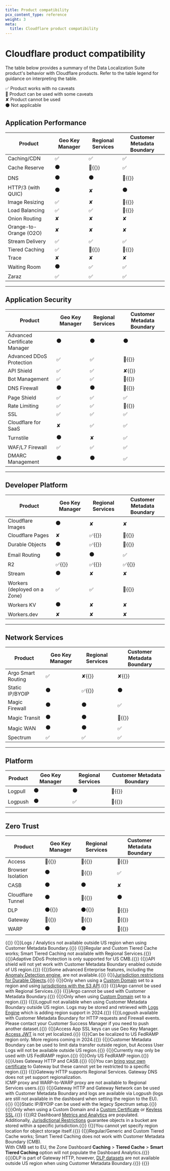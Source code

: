 ```yaml
---
title: Product compatibility
pcx_content_type: reference
weight: 3
meta:
  title: Cloudflare product compatibility
---
```


# Cloudflare product compatibility

The table below provides a summary of the Data Localization Suite product's behavior with Cloudflare products. Refer to the table legend for guidance on interpreting the table.

✅ Product works with no caveats <br>
🚧 Product can be used with some caveats <br>
✘ Product cannot be used <br>
⚫️ Not applicable

## Application Performance

 Product | Geo Key Manager | Regional Services | Customer Metadata Boundary |
| --- | --- | --- | --- |
| Caching/CDN | ✅ | ✅ | ✅ |
| Cache Reserve | ⚫️ | 🚧{{<fnref num="29">}} | ✅ |
| DNS | ⚫️ | ⚫️ | 🚧{{<fnref num="1">}} |
| HTTP/3 (with QUIC)  | ⚫️ | ✘ | ⚫️ |
| Image Resizing | ✅ | ✘ | 🚧{{<fnref num="1">}} |
| Load Balancing | ✅ | ✅ | 🚧{{<fnref num="1">}} |
| Onion Routing | ✘ | ✘ | ✘ |
| Orange-to-Orange (O2O) | ✘ | ✘ | ✘ |
| Stream Delivery | ✅ | ✅ | ✅ |
| Tiered Caching | ✅ | 🚧{{<fnref num="2">}} | 🚧{{<fnref num="30">}} |
| Trace | ✘ | ✘ | ✘ |
| Waiting Room | ⚫️ | ✅ | ✅ |
| Zaraz | ✅ | ✅ | ✅ |

---

## Application Security

| Product | Geo Key Manager | Regional Services | Customer Metadata Boundary |
| --- | --- | --- | --- |
| Advanced Certificate Manager | ⚫️ | ⚫️ | ⚫️ |
| Advanced DDoS Protection | ✅ | ✅ | 🚧{{<fnref num="3">}} |
| API Shield | ✅ | ✅ | ✘{{<fnref num="4">}} |
| Bot Management | ✅ | ✅ | 🚧{{<fnref num="5">}} |
| DNS Firewall | ⚫️ | ⚫️ | 🚧{{<fnref num="1">}} |
| Page Shield | ✅ | ✅ | ✅ |
| Rate Limiting | ✅ | ✅ | 🚧{{<fnref num="1">}} |
| SSL | ✅ | ✅ | ✅ |
| Cloudflare for SaaS | ✘ | ✅ | ✅ |
| Turnstile | ⚫️ | ✘ | ✅ |
| WAF/L7 Firewall | ✅ | ✅ | ✅ |
| DMARC Management | ⚫️ | ⚫️ | ✅ |

---

## Developer Platform

| Product | Geo Key Manager | Regional Services | Customer Metadata Boundary |
| --- | --- | --- | --- |
| Cloudflare Images | ⚫️ | ✘ | ✘ |
| Cloudflare Pages | ✘ | ✅{{<fnref num="11">}} | 🚧{{<fnref num="1">}} |
| Durable Objects | ⚫️ | ✅{{<fnref num="7">}} | 🚧{{<fnref num="1">}} |
| Email Routing | ⚫️ | ⚫️ | ✅ |
| R2 | ✅{{<fnref num="27">}} | ✅{{<fnref num="8">}} | ✅{{<fnref num="28">}} |
| Stream | ⚫️ | ✘ | ✘ |
| Workers (deployed on a Zone) | ✅ | ✅ | 🚧{{<fnref num="1">}} |
| Workers KV | ⚫️ | ✘ | ✘ |
| Workers.dev | ✘ | ✘ | ✘ |

---

## Network Services

| Product | Geo Key Manager | Regional Services | Customer Metadata Boundary |
| --- | --- | --- | --- |
| Argo Smart Routing | ✅ | ✘{{<fnref num="9">}} | ✘{{<fnref num="10">}} |
| Static IP/BYOIP | ⚫️ | ✅{{<fnref num="26">}} | ⚫️ |
| Magic Firewall | ⚫️ | ⚫️ | ✅ |
| Magic Transit | ⚫️ | ⚫️ | 🚧{{<fnref num="1">}} |
| Magic WAN | ⚫️ | ⚫️ | ✅ |
| Spectrum | ✅ | ✅ | ✅ |

---

## Platform

| Product | Geo Key Manager | Regional Services | Customer Metadata Boundary |
| --- | --- | --- | --- |
| Logpull | ⚫️ | ⚫️ | 🚧{{<fnref num="12">}} |
| Logpush | ⚫️ | ✅ | 🚧{{<fnref num="13">}} |

---

## Zero Trust

| Product | Geo Key Manager | Regional Services | Customer Metadata Boundary |
| --- | --- | --- | --- |
| Access | 🚧{{<fnref num="14">}} | 🚧{{<fnref num="15">}} | 🚧{{<fnref num="16">}} |
| Browser Isolation | ⚫️ | 🚧{{<fnref num="17">}} | ✅ |
| CASB | ⚫️ | ⚫️ | ✘ |
| Cloudflare Tunnel | ⚫️ | 🚧{{<fnref num="18">}} | ⚫️ |
| DLP | ⚫️{{<fnref num="19">}} | ⚫️{{<fnref num="19">}} | 🚧{{<fnref num="31">}} |
| Gateway | 🚧{{<fnref num="20">}} | 🚧{{<fnref num="21">}} | 🚧{{<fnref num="22">}} |
| WARP | ⚫️ | ⚫️ | 🚧{{<fnref num="1">}} |

{{<fnsection>}}
{{<fnentry num="1">}}Logs / Analytics not available outside US region when using Customer Metadata Boundary.{{</fnentry>}}
{{<fnentry num="2">}}Regular and Custom Tiered Cache works; Smart Tiered Caching not available with Regional Services.{{</fnentry>}}
{{<fnentry num="3">}}Adaptive DDoS Protection is only supported for US CMB.{{</fnentry>}}
{{<fnentry num="4">}}API shield will not yet work with Customer Metadata Boundary enabled outside of US region.{{</fnentry>}}
{{<fnentry num="5">}}Some advanced Enterprise features, including the [Anomaly Detection engine](/bots/concepts/bot-score/#anomaly-detection), are not available.{{</fnentry>}}
{{<fnentry num="7">}}[Jurisdiction restrictions for Durable Objects](/durable-objects/reference/data-location/#restrict-durable-objects-to-a-jurisdiction).{{</fnentry>}}
{{<fnentry num="8">}}Only when using a [Custom Domain](/r2/buckets/public-buckets/#connect-a-bucket-to-a-custom-domain) set to a region and using [jurisdictions with the S3 API](/r2/reference/data-location/#using-jurisdictions-with-the-s3-api).{{</fnentry>}}
{{<fnentry num="9">}}Argo cannot be used with Regional Services.{{</fnentry>}}
{{<fnentry num="10">}}Argo cannot be used with Customer Metadata Boundary.{{</fnentry>}}
{{<fnentry num="11">}}Only when using [Custom Domain](/pages/configuration/custom-domains/) set to a region.{{</fnentry>}}
{{<fnentry num="12">}}Logpull not available when using Customer Metadata Boundary outside US region. Logs may be stored and retrieved with [Logs Engine](https://blog.cloudflare.com/announcing-logs-engine/) which is adding region support in 2024.{{</fnentry>}}
{{<fnentry num="13">}}Logpush available with Customer Metadata Boundary for HTTP requests and Firewall events. Please contact your Customer Success Manager if you need to push another dataset.{{</fnentry>}}
{{<fnentry num="14">}}Access App SSL keys can use Geo Key Manager. [Access JWT](/cloudflare-one/identity/authorization-cookie/validating-json/) is not yet localized.{{</fnentry>}}
{{<fnentry num="15">}}Can be localized to US FedRAMP region only. More regions coming in 2024.{{</fnentry>}}
{{<fnentry num="16">}}Customer Metadata Boundary can be used to limit data transfer outside region, but Access User Logs will not be available outside US region.{{</fnentry>}}
{{<fnentry num="17">}}Currently may only be used with US FedRAMP region.{{</fnentry>}}
{{<fnentry num="18">}}Only US FedRAMP region.{{</fnentry>}}
{{<fnentry num="19">}}Uses Gateway HTTP and CASB.{{</fnentry>}}
{{<fnentry num="20">}}You can [bring your own certificate](https://blog.cloudflare.com/bring-your-certificates-cloudflare-gateway/) to Gateway but these cannot yet be restricted to a specific region.{{</fnentry>}}
{{<fnentry num="21">}}Gateway HTTP supports Regional Services. Gateway DNS does not yet support regionalization. <br> ICMP proxy and WARP-to-WARP proxy are not available to Regional Services users.{{</fnentry>}}
{{<fnentry num="22">}}Gateway HTTP and Gateway Network can be used with Customer Metadata Boundary and logs are available via Logpush (logs are still not available in the dashboard when setting the region to the EU).{{</fnentry>}}
{{<fnentry num="26">}}Static IP/BYOIP can be used with the legacy Spectrum setup.{{</fnentry>}}
{{<fnentry num="27">}}Only when using a Custom Domain and a [Custom Certificate](/r2/reference/data-security/#encryption-in-transit) or [Keyless SSL](/data-localization/key-management/keyless-ssl/).{{</fnentry>}}
{{<fnentry num="28">}}R2 Dashboard [Metrics and Analytics](/r2/platform/metrics-analytics/) are populated. Additionally, [Jurisdictional Restrictions](/r2/reference/data-location/#jurisdictional-restrictions) guarantee objects in a bucket are stored within a specific jurisdiction.{{</fnentry>}}
{{<fnentry num="29">}}You cannot yet specify region location for object storage itself.{{</fnentry>}}
{{<fnentry num="30">}}Regular/Generic and Custom Tiered Cache works; Smart Tiered Caching does not work with Customer Metadata Boundary (CMB). <br> With CMB set to EU, the Zone Dashboard **Caching** > **Tiered Cache** > **Smart Tiered Caching** option will not populate the Dashboard Analytics.{{</fnentry>}}
{{<fnentry num="31">}}DLP is part of Gateway HTTP, however, [DLP datasets](/cloudflare-one/policies/data-loss-prevention/datasets/#use-dlp-datasets) are not available outside US region when using Customer Metadata Boundary.{{</fnentry>}}
{{</fnsection>}}
